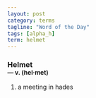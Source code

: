 ```yaml
---
layout: post
category: terms
tagline: "Word of the Day"
tags: [alpha_h]
term: helmet
---
```


<h3>Helmet<br/> <small>&mdash; v. (hel<span>&middot;</span>met)</small></h3>
<p><ol><li>a meeting in hades</li>
</ol></p>

